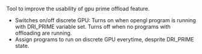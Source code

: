Tool to improve the usability of gpu prime offload feature.
- Switches on/off discrete GPU:
    Turns on when opengl program is running with DRI_PRIME variable set.
    Turns off when no programs with offloading are running.
- Assign programs to run on discrete GPU everytime, desprite DRI_PRIME state.


